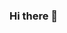 ### Hi there 👋

<!--
**mbidu/mbidu** is a ✨ _special_ ✨ repository because its `README.md` (this file) appears on your GitHub profile.

Here are some ideas to get you started:

- 🔭 I’m currently working on ... Publishing Machine Learning projects from my Stanford Certificate Course on Machine Learning
- 🌱 I’m currently learning ... SQL, Machine Learning, Python
- 👯 I’m looking to collaborate on ... Fantasy Sports models, any machine learning projects, projects involving SQL
- 🤔 I’m looking for help with ... Python tricks, important industry tricks for Machine Learning Engineers, tips for going from Electrical Engineering to Machine Learning
- 💬 Ask me about ... What an Electrical Engineering degree from a Canadian University was like
- 📫 How to reach me: ... mbidu072@uottawa.ca
- ⚡ Fun fact: ... I eat the same breakfast and dinner everyday... and I LOVE IT.
-->
